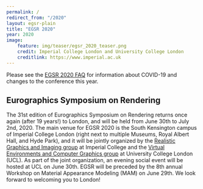 ```yaml
---
permalink: /
redirect_from: "/2020"
layout: egsr-plain
title: "EGSR 2020"
year: 2020
image:
    feature: img/teaser/egsr_2020_teaser.png
    credit: Imperial College London and University College London
    creditlink: https://www.imperial.ac.uk
---
```

Please see the <a href="/faq">EGSR 2020 FAQ</a> for information about COVID-19 and changes to the conference this year.

## Eurographics Symposium on Rendering
 The 31st edition of Eurographics Symposium on Rendering returns once again (after 19 years!) to London, and will be held from June 30th to July 2nd, 2020. The main venue for EGSR 2020 is the South Kensington campus of Imperial College London (right next to multiple Museums, Royal Albert Hall, and Hyde Park), and it will be jointly organized by the <a href='https://wp.doc.ic.ac.uk/rgi/'>Realistic Graphics and Imaging group</a> at Imperial College and the <a href='http://vecg.cs.ucl.ac.uk/'>Virtual Environments and Computer Graphics group</a> at University College London (UCL). As part of the joint organization, an evening social event will be hosted at UCL on June 30th. EGSR will be preceded by the 8th annual Workshop on Material Appearance Modeling (MAM) on June 29th. We look forward to welcoming you to London!

